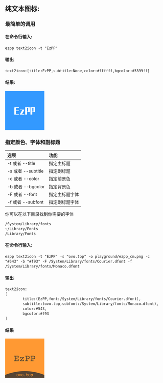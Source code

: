 
## 纯文本图标:

### 最简单的调用
#### 在命令行输入:


```
ezpp text2icon -t "EzPP"
```

#### 输出
```text
text2icon:[title:EzPP,subtitle:None,color:#ffffff,bgcolor:#3399ff]
```
#### 结果:

![最简单的text2icon结果](ezpp_t_128.png)


### 指定颜色、字体和副标题

选项|功能
:---|:---
-t 或者 --title|指定主标题
-s 或者 --subtitle|指定副标题
-c 或者 --color|指定前景色
-b 或者 --bgcolor|指定背景色
-F 或者 --font|指定主标题字体
-f 或者 --subfont|指定副标题字体

你可以在以下目录找到你需要的字体
```
/System/Library/fonts
~/Library/Fonts
/Library/Fonts
```

#### 在命令行输入:
```
ezpp text2icon -t "EzPP" -s "ovo.top" -o playground/ezpp_cm.png -c "#543" -b "#f93" -F /System/Library/fonts/Courier.dfont -f /System/Library/fonts/Monaco.dfont
```

#### 输出
```text
text2icon:
[
        title:(EzPP,font:/System/Library/fonts/Courier.dfont),
        subtitle:(ovo.top,subfont:/System/Library/fonts/Monaco.dfont),
        color:#543,
        bgcolor:#f93
]
```

#### 结果

![指定颜色和副标题结果](ezpp_cm_128.png)

